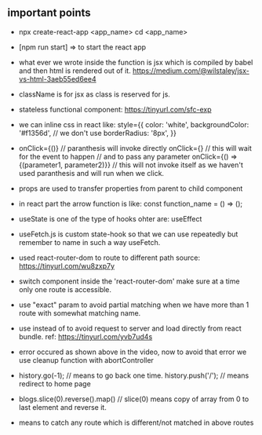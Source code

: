 ## important points

-  npx create-react-app <app_name>
   cd <app_name>
-  [npm run start] => to start the react app
-  what ever we wrote inside the function is jsx which is compiled by babel and then html is rendered out of it.
   https://medium.com/@wilstaley/jsx-vs-html-3aeb55ed6ee4

-  className is for jsx as class is reserved for js.
-  stateless functional component: https://tinyurl.com/sfc-exp
-  we can inline css in react like:
   style={{
    			color: 'white',
    			backgroundColor: '#f1356d',   // we don't use
    			borderRadius: '8px',
    		}}
-  onClick={<function>()} // paranthesis will invoke directly
   onClick={<function>} // this will wait for the event to happen
   // and to pass any parameter
   onClick={() => {<function>(parameter1, parameter2)}}
   // this will not invoke itself as we haven't used paranthesis and will run when we click.

-  props are used to transfer properties from parent to child component
-  in react part the arrow function is like: const function_name = () => ();
-  useState is one of the type of hooks ohter are: useEffect

-  useFetch.js is custom state-hook so that we can use repeatedly but remember to name in such a way useFetch.
-  used react-router-dom to route to different path
   source: https://tinyurl.com/wu8zxp7y

-  switch component inside the 'react-router-dom' make sure at a time only one route is accessible.
-  use "exact" param to avoid partial matching when we have more than 1 route with somewhat matching name.
-  use <Link> instead of <a> to avoid request to server and load directly from react bundle.
   ref: https://tinyurl.com/yvb7ud4s
-  error occured as shown above in the video, now to avoid that error we use cleanup function with abortController
-  history.go(-1); // means to go back one time.
   history.push('/'); // means redirect to home page
-  blogs.slice(0).reverse().map() // slice(0) means copy of array from 0 to last element and reverse it.
-  <Route path="*"> means to catch any route which is different/not matched in above routes
